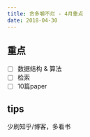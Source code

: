 ```yaml
---
title: 贪多嚼不烂 - 4月重点
date: 2018-04-30
---
```



## 重点

- [ ] 数据结构 & 算法
- [ ] 检索
- [ ] 10篇paper

## tips

少刷知乎/博客，多看书


<!--
paper

-->
